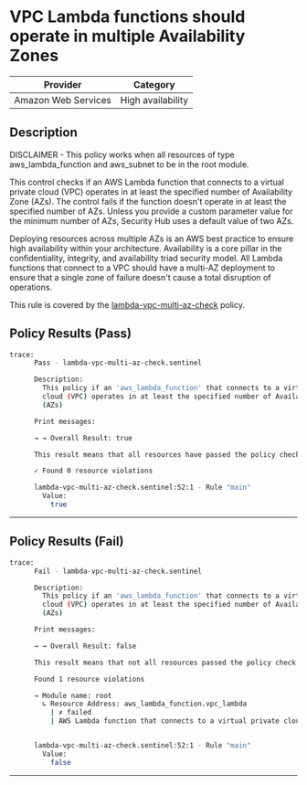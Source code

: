 # VPC Lambda functions should operate in multiple Availability Zones

| Provider            | Category          |
|---------------------|-------------------|
| Amazon Web Services | High availability |

## Description

DISCLAIMER - This policy works when all resources of type aws_lambda_function and aws_subnet to be in the root module.

This control checks if an AWS Lambda function that connects to a virtual private cloud (VPC) operates in at least the specified number of Availability Zone (AZs). The control fails if the function doesn't operate in at least the specified number of AZs. Unless you provide a custom parameter value for the minimum number of AZs, Security Hub uses a default value of two AZs.

Deploying resources across multiple AZs is an AWS best practice to ensure high availability within your architecture. Availability is a core pillar in the confidentiality, integrity, and availability triad security model. All Lambda functions that connect to a VPC should have a multi-AZ deployment to ensure that a single zone of failure doesn't cause a total disruption of operations.

This rule is covered by the [lambda-vpc-multi-az-check](https://github.com/hashicorp/policy-library-FSBP-Policy-Set-for-AWS-Terraform/blob/main/policies/lambda/lambda-vpc-multi-az-check.sentinel) policy.

## Policy Results (Pass)
```bash
trace:
      Pass - lambda-vpc-multi-az-check.sentinel

      Description:
        This policy if an 'aws_lambda_function' that connects to a virtual private
        cloud (VPC) operates in at least the specified number of Availability Zone
        (AZs)

      Print messages:

      → → Overall Result: true

      This result means that all resources have passed the policy check for the policy lambda-vpc-multi-az-check.

      ✓ Found 0 resource violations

      lambda-vpc-multi-az-check.sentinel:52:1 - Rule "main"
        Value:
          true
```

---

## Policy Results (Fail)
```bash
trace:
      Fail - lambda-vpc-multi-az-check.sentinel

      Description:
        This policy if an 'aws_lambda_function' that connects to a virtual private
        cloud (VPC) operates in at least the specified number of Availability Zone
        (AZs)

      Print messages:

      → → Overall Result: false

      This result means that not all resources passed the policy check and the protected behavior is not allowed for the policy lambda-vpc-multi-az-check.

      Found 1 resource violations

      → Module name: root
        ↳ Resource Address: aws_lambda_function.vpc_lambda
          | ✗ failed
          | AWS Lambda function that connects to a virtual private cloud (VPC) operates in at least the specified number of Availability Zone (AZs). Refer to https://docs.aws.amazon.com/securityhub/latest/userguide/lambda-controls.html#lambda-5 for more details.


      lambda-vpc-multi-az-check.sentinel:52:1 - Rule "main"
        Value:
          false
```

---